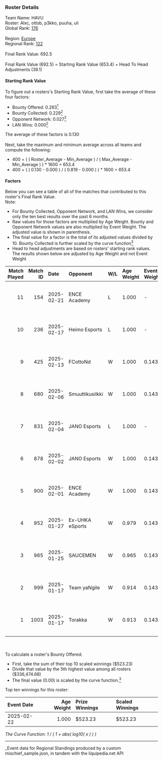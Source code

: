### Roster Details<br />
Team Name: HAVU<br />
Roster: Alxc, ottob, p3kko, puuha, uli<br />
Global Rank: [176](../../standings_global_2025_03_01.md)<br />
<br />
Region: [Europe]( ../../standings_europe_2025_03_01.md)<br />
Regional Rank: [122]( ../../standings_europe_2025_03_01.md)<br />
<br />
Final Rank Value:  692.5<br />
<br />
Final Rank Value (692.5) = Starting Rank Value (653.4) + Head To Head Adjustments (39.1)<br />

#### Starting Rank Value<br />
To figure out a rosters's Starting Rank Value, first take the average of these four factors:<br />
- Bounty Offered: 0.263[<sup>1</sup>](#table2)
- Bounty Collected: 0.229[<sup>2</sup>](#table1)
- Opponent Network: 0.027[<sup>2</sup>](#table1)
- LAN Wins: 0.000[<sup>2</sup>](#table1)

The average of these factors is 0.130<br />
<br />
Next, take the maximum and minimum average across all teams and compute the following:<br />
- 400 + ( ( Roster_Average - Min_Average ) / ( Max_Average - Min_Average ) ) * 1600 = 653.4
- 400 + ( ( 0.130 - 0.000 ) / ( 0.819 - 0.000 ) ) * 1600 = 653.4


#### Factors<br />
Below you can see a table of all of the matches that contributed to this roster's Final Rank Value.<br />
Note:<br />

- For Bounty Collected, Opponent Network, and LAN Wins, we consider only the ten best results over the past 6 months.
- Raw values for those factors are multiplied by Age Weight. Bounty and Opponent Network values are also multiplied by Event Weight. The adjusted value is shown in parenthesis.
- The final value for a factor is the total of its adjusted values divided by 10. Bounty Collected is further scaled by the curve function[<sup>3</sup>](#curveFunction)
- Head to head adjustments are based on rosters' starting rank values. The results shown below are adjusted by Age Weight and not Event Weight
<span id="table1"></span><br />


| Match Played | Match ID | Date       | Opponent        | W/L | Age Weight | Event Weight | Bounty Collected | Opponent Network | LAN Wins  | H2H Adj. | Roster                         |
| -: | -: | :- | :- | :- | :- | :- | :- | :- | :- | -: | :- |
|           11 |      154 | 2025-02-21 | ENCE Academy    | L   | 1.000      | -            | -                | -                | -         |   -11.29 | Alxc, ottob, p3kko, puuha, uli |
|           10 |      236 | 2025-02-17 | Heimo Esports   | L   | 1.000      | -            | -                | -                | -         |   -15.01 | Alxc, ottob, p3kko, puuha, uli |
|            9 |      425 | 2025-02-13 | FCottoNd        | W   | 1.000      | 0.143        | 0.000 (0.000)    | 0.214 (0.031)    | 0 (0.000) |     5.81 | Alxc, ottob, p3kko, puuha, uli |
|            8 |      680 | 2025-02-06 | Smuuttikusilkki | W   | 1.000      | 0.143        | 0.000 (0.000)    | 0.265 (0.038)    | 0 (0.000) |     5.35 | Alxc, ottob, p3kko, puuha, uli |
|            7 |      831 | 2025-02-04 | JANO Esports    | L   | 1.000      | -            | -                | -                | -         |   -12.00 | Alxc, ottob, p3kko, puuha, uli |
|            6 |      878 | 2025-02-02 | JANO Esports    | W   | 1.000      | 0.143        | 0.022 (0.003)    | 0.404 (0.058)    | 0 (0.000) |    19.83 | Alxc, ottob, p3kko, puuha, uli |
|            5 |      900 | 2025-02-01 | ENCE Academy    | W   | 1.000      | 0.143        | 0.009 (0.001)    | 0.545 (0.078)    | 0 (0.000) |    19.73 | Alxc, ottob, p3kko, puuha, uli |
|            4 |      952 | 2025-01-27 | Ex-UHKA eSports | W   | 0.979      | 0.143        | 0.000 (0.000)    | 0.315 (0.044)    | 0 (0.000) |     9.61 | Alxc, ottob, p3kko, puuha, uli |
|            3 |      965 | 2025-01-25 | SAUCEMEN        | W   | 0.965      | 0.143        | 0.000 (0.000)    | 0.103 (0.014)    | 0 (0.000) |     5.91 | Alxc, ottob, p3kko, puuha, uli |
|            2 |      999 | 2025-01-17 | Team yaNgile    | W   | 0.914      | 0.143        | 0.000 (0.000)    | 0.051 (0.007)    | 0 (0.000) |     5.68 | Alxc, ottob, p3kko, puuha, uli |
|            1 |     1003 | 2025-01-17 | Torakka         | W   | 0.913      | 0.143        | 0.000 (0.000)    | 0.000 (0.000)    | 0 (0.000) |     5.48 | Alxc, ottob, p3kko, puuha, uli |

<br />
<span id="table2"></span><br />
To calculate a roster's Bounty Offered:<br />

- First, take the sum of their top 10 scaled winnings ($523.23)
- Divide that value by the 5th highest value among all rosters ($336,474.68)
- The final value (0.00) is scaled by the curve function.[<sup>3</sup>](#curveFunction)

Top ten winnings for this roster:<br />

| Event Date | Age Weight | Prize Winnings | Scaled Winnings |
| :- | -: | :- | :- |
| 2025-02-22 |      1.000 | $523.23        | $523.23         |


<span id="curveFunction"></span>_The Curve Function: 1 / ( 1 + abs( log10( x ) ) )_<br />

---
_Event data for Regional Standings produced by a custom mischief_sample.json, in tandem with the liquipedia.net API<br />
